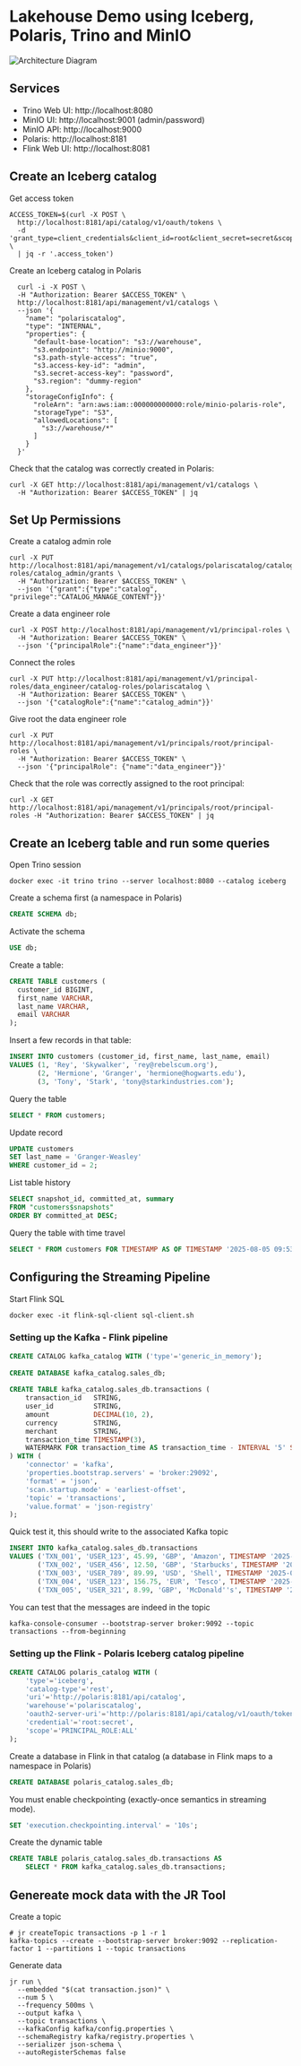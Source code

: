 # Lakehouse Demo using Iceberg, Polaris, Trino and MinIO

![Architecture Diagram](chart.png)

## Services
 - Trino Web UI: http://localhost:8080
 - MinIO UI: http://localhost:9001 (admin/password)
 - MinIO API: http://localhost:9000
 - Polaris: http://localhost:8181
 - Flink Web UI: http://localhost:8081

## Create an Iceberg catalog

Get access token
``` shell
ACCESS_TOKEN=$(curl -X POST \
  http://localhost:8181/api/catalog/v1/oauth/tokens \
  -d 'grant_type=client_credentials&client_id=root&client_secret=secret&scope=PRINCIPAL_ROLE:ALL' \
  | jq -r '.access_token')
```

Create an Iceberg catalog in Polaris
``` shell
  curl -i -X POST \
  -H "Authorization: Bearer $ACCESS_TOKEN" \
  http://localhost:8181/api/management/v1/catalogs \
  --json '{
    "name": "polariscatalog",
    "type": "INTERNAL",
    "properties": {
      "default-base-location": "s3://warehouse",
      "s3.endpoint": "http://minio:9000",
      "s3.path-style-access": "true",
      "s3.access-key-id": "admin",
      "s3.secret-access-key": "password",
      "s3.region": "dummy-region"
    },
    "storageConfigInfo": {
      "roleArn": "arn:aws:iam::000000000000:role/minio-polaris-role",
      "storageType": "S3",
      "allowedLocations": [
        "s3://warehouse/*"
      ]
    }
  }'
```

Check that the catalog was correctly created in Polaris:
``` shell
curl -X GET http://localhost:8181/api/management/v1/catalogs \
  -H "Authorization: Bearer $ACCESS_TOKEN" | jq
```

## Set Up Permissions

Create a catalog admin role
``` shell
curl -X PUT http://localhost:8181/api/management/v1/catalogs/polariscatalog/catalog-roles/catalog_admin/grants \
  -H "Authorization: Bearer $ACCESS_TOKEN" \
  --json '{"grant":{"type":"catalog", "privilege":"CATALOG_MANAGE_CONTENT"}}'
```

Create a data engineer role
``` shell
curl -X POST http://localhost:8181/api/management/v1/principal-roles \
  -H "Authorization: Bearer $ACCESS_TOKEN" \
  --json '{"principalRole":{"name":"data_engineer"}}'
```

Connect the roles
``` shell
curl -X PUT http://localhost:8181/api/management/v1/principal-roles/data_engineer/catalog-roles/polariscatalog \
  -H "Authorization: Bearer $ACCESS_TOKEN" \
  --json '{"catalogRole":{"name":"catalog_admin"}}'
```

Give root the data engineer role
``` shell
curl -X PUT http://localhost:8181/api/management/v1/principals/root/principal-roles \
  -H "Authorization: Bearer $ACCESS_TOKEN" \
  --json '{"principalRole": {"name":"data_engineer"}}'
```

Check that the role was correctly assigned to the root principal:
``` shell
curl -X GET http://localhost:8181/api/management/v1/principals/root/principal-roles -H "Authorization: Bearer $ACCESS_TOKEN" | jq
```

## Create an Iceberg table and run some queries

Open Trino session
``` shell
docker exec -it trino trino --server localhost:8080 --catalog iceberg
```

Create a schema first (a namespace in Polaris)
``` sql
CREATE SCHEMA db;
```

Activate the schema
``` sql
USE db;
```

Create a table:
``` sql
CREATE TABLE customers (
  customer_id BIGINT,
  first_name VARCHAR,
  last_name VARCHAR,
  email VARCHAR
);
```

Insert a few records in that table:
``` sql
INSERT INTO customers (customer_id, first_name, last_name, email) 
VALUES (1, 'Rey', 'Skywalker', 'rey@rebelscum.org'),
       (2, 'Hermione', 'Granger', 'hermione@hogwarts.edu'),
       (3, 'Tony', 'Stark', 'tony@starkindustries.com');
```

Query the table
``` sql
SELECT * FROM customers;
```

Update record
``` sql
UPDATE customers
SET last_name = 'Granger-Weasley'
WHERE customer_id = 2;
```

List table history
``` sql
SELECT snapshot_id, committed_at, summary
FROM "customers$snapshots"
ORDER BY committed_at DESC;
```

Query the table with time travel
``` sql
SELECT * FROM customers FOR TIMESTAMP AS OF TIMESTAMP '2025-08-05 09:53:43.994 UTC';
```

## Configuring the Streaming Pipeline

Start Flink SQL
```
docker exec -it flink-sql-client sql-client.sh
```

### Setting up the Kafka - Flink pipeline
``` sql
CREATE CATALOG kafka_catalog WITH ('type'='generic_in_memory');
  
CREATE DATABASE kafka_catalog.sales_db;
  
CREATE TABLE kafka_catalog.sales_db.transactions (
    transaction_id   STRING,  
    user_id          STRING,  
    amount           DECIMAL(10, 2),  
    currency         STRING,  
    merchant         STRING,  
    transaction_time TIMESTAMP(3),
    WATERMARK FOR transaction_time AS transaction_time - INTERVAL '5' SECOND
) WITH (  
    'connector' = 'kafka',  
    'properties.bootstrap.servers' = 'broker:29092',  
    'format' = 'json',  
    'scan.startup.mode' = 'earliest-offset',  
    'topic' = 'transactions',
    'value.format' = 'json-registry'
);
```

Quick test it, this should write to the associated Kafka topic
``` sql
INSERT INTO kafka_catalog.sales_db.transactions  
VALUES ('TXN_001', 'USER_123', 45.99, 'GBP', 'Amazon', TIMESTAMP '2025-06-23 10:30:00'),  
       ('TXN_002', 'USER_456', 12.50, 'GBP', 'Starbucks', TIMESTAMP '2025-06-23 10:35:00'),       
       ('TXN_003', 'USER_789', 89.99, 'USD', 'Shell', TIMESTAMP '2025-06-23 10:40:00'),       
       ('TXN_004', 'USER_123', 156.75, 'EUR', 'Tesco', TIMESTAMP '2025-06-23 10:45:00'),       
       ('TXN_005', 'USER_321', 8.99, 'GBP', 'McDonald''s', TIMESTAMP '2025-06-23 10:50:00');
```

You can test that the messages are indeed in the topic
``` shell
kafka-console-consumer --bootstrap-server broker:9092 --topic transactions --from-beginning
```

### Setting up the Flink - Polaris Iceberg catalog pipeline

``` sql
CREATE CATALOG polaris_catalog WITH (
    'type'='iceberg',  
    'catalog-type'='rest',  
    'uri'='http://polaris:8181/api/catalog',  
    'warehouse'='polariscatalog',  
    'oauth2-server-uri'='http://polaris:8181/api/catalog/v1/oauth/tokens',  
    'credential'='root:secret',  
    'scope'='PRINCIPAL_ROLE:ALL'
);
```

Create a database in Flink in that catalog (a database in Flink maps to a namespace in Polaris)
``` sql
CREATE DATABASE polaris_catalog.sales_db;
```

You must enable checkpointing (exactly-once semantics in streaming mode).
``` sql
SET 'execution.checkpointing.interval' = '10s';
```

Create the dynamic table
``` sql
CREATE TABLE polaris_catalog.sales_db.transactions AS  
    SELECT * FROM kafka_catalog.sales_db.transactions;
```

## Genereate mock data with the JR Tool

Create a topic
``` shell
# jr createTopic transactions -p 1 -r 1
kafka-topics --create --bootstrap-server broker:9092 --replication-factor 1 --partitions 1 --topic transactions
```

Generate data
``` shell
jr run \
  --embedded "$(cat transaction.json)" \
  --num 5 \
  --frequency 500ms \
  --output kafka \
  --topic transactions \
  --kafkaConfig kafka/config.properties \
  --schemaRegistry kafka/registry.properties \
  --serializer json-schema \
  --autoRegisterSchemas false
```